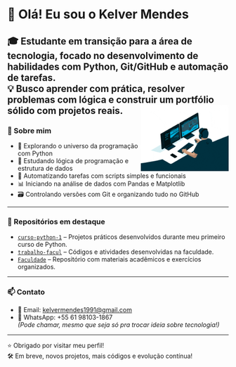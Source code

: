 # 👋 Olá! Eu sou o Kelver Mendes

🎓 Estudante em transição para a área de tecnologia, focado no desenvolvimento de habilidades com **Python**, **Git/GitHub** e **automação de tarefas**.  
💡 Busco aprender com prática, resolver problemas com lógica e construir um portfólio sólido com projetos reais.
<img src = "giphy.gif" width = "200px" align = "right">
---


### 🚀 Sobre mim

- 🐍 Explorando o universo da programação com Python
- 🧠 Estudando lógica de programação e estrutura de dados
- 🔧 Automatizando tarefas com scripts simples e funcionais
- 📊 Iniciando na análise de dados com Pandas e Matplotlib
- 🗃️ Controlando versões com Git e organizando tudo no GitHub

---

### 📂 Repositórios em destaque

- [`curso-python-1`](https://github.com/Kelver1991/curso-python-1) – Projetos práticos desenvolvidos durante meu primeiro curso de Python.
- [`trabalho-facul`](https://github.com/Kelver1991/trabalho-facul) – Códigos e atividades desenvolvidas na faculdade.
- [`Faculdade`](https://github.com/Kelver1991/Faculdade) – Repositório com materiais acadêmicos e exercícios organizados.

---

### 📫 Contato

- 📧 Email: kelvermendes1991@gmail.com  
- 📱 WhatsApp: +55 61 98103-1867  
*(Pode chamar, mesmo que seja só pra trocar ideia sobre tecnologia!)*

---

⭐ Obrigado por visitar meu perfil!  
🛠️ Em breve, novos projetos, mais códigos e evolução contínua!


